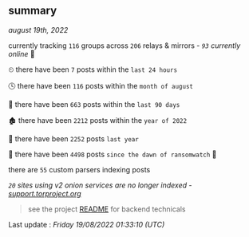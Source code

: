 
## summary
_august 19th, 2022_

currently tracking `116` groups across `206` relays & mirrors - _`93` currently online_ 📡

⏲ there have been `7` posts within the `last 24 hours`

🕓 there have been `116` posts within the `month of august`

📅 there have been `663` posts within the `last 90 days`

🏚 there have been `2212` posts within the `year of 2022`

🚀 there have been `2252` posts `last year`

🦕 there have been `4498` posts `since the dawn of ransomwatch` 🐣

there are `55` custom parsers indexing posts

_`20` sites using v2 onion services are no longer indexed - [support.torproject.org](https://support.torproject.org/onionservices/v2-deprecation/)_

> see the project [README](https://github.com/jmousqueton/ransomwatch#readme) for backend technicals



Last update : _Friday 19/08/2022 01:33:10 (UTC)_

